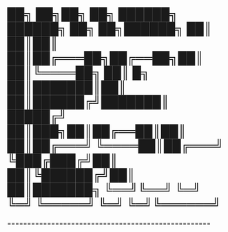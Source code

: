 ██╗    ██╗██╗  ██╗ ██████╗ ██████╗ ██╗  ██╗██████╗ 
██║    ██║██║  ██║██╔═══██╗██╔══██╗██║  ██║╚════██╗
██║ █╗ ██║███████║██║   ██║██████╔╝███████║ █████╔╝
██║███╗██║██╔══██║██║   ██║██╔═══╝ ╚════██║██╔═══╝ 
╚███╔███╔╝██║  ██║╚██████╔╝██║          ██║███████╗
 ╚══╝╚══╝ ╚═╝  ╚═╝ ╚═════╝ ╚═╝          ╚═╝╚══════╝
=================================================== 
===================================================
 
